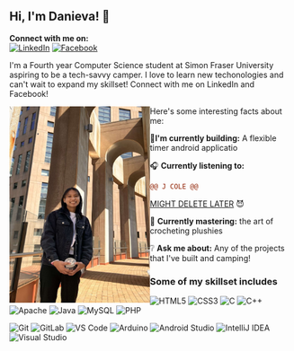 
## Hi, I'm Danieva! :love_you_gesture:
**Connect with me on:** </br>
[![LinkedIn](https://img.shields.io/badge/LinkedIn-0077B5?style=for-the-badge&logo=linkedin&logoColor=white)](https://www.linkedin.com/in/danievaparaiso01/)
[![Facebook](https://img.shields.io/badge/Facebook-1877F2?style=for-the-badge&logo=facebook&logoColor=white)](https://www.facebook.com/danieva.paraiso)

I'm a Fourth year Computer Science student at Simon Fraser University aspiring to be a tech-savvy camper. I love to learn new techonologies and can't wait to expand my skillset! Connect with me on LinkedIn and Facebook!


<img src="gitpic.jpg" align="left" width="250" height="350">

Here's some interesting facts about me: 


:hammer:**I'm currently building:** A flexible timer android applicatio

:headphones: **Currently listening to:** 
```diff
@@ J COLE @@
```
[MIGHT DELETE LATER](https://www.youtube.com/watch?v=6T08dHO7GE4&list=OLAK5uy_lf4stOdDj2dmxBh_Bu9gAruJ7A611rtyI&index=2) 😈 

:yarn: **Currently mastering:** the art of crocheting plushies

:grey_question: **Ask me about:** Any of the projects that I've built and camping! 

### Some of my skillset includes 
![HTML5](https://img.shields.io/badge/HTML5-E34F26?style=for-the-badge&logo=html5&logoColor=white)
![CSS3](https://img.shields.io/badge/CSS3-1572B6?style=for-the-badge&logo=css3&logoColor=white)
![C](https://img.shields.io/badge/C-00599C?style=for-the-badge&logo=c&logoColor=white)
![C++](https://img.shields.io/badge/C%2B%2B-00599C?style=for-the-badge&logo=c%2B%2B&logoColor=white)
![Apache](https://img.shields.io/static/v1?style=for-the-badge&message=Apache&color=D22128&logo=Apache&logoColor=FFFFFF&label=)
![Java](https://img.shields.io/static/v1?style=for-the-badge&message=JavaScript&color=222222&logo=JavaScript&logoColor=F7DF1E&label=)
![MySQL](https://img.shields.io/static/v1?style=for-the-badge&message=MySQL&color=4479A1&logo=MySQL&logoColor=FFFFFF&label=)
![PHP](https://img.shields.io/badge/PHP-777BB4?style=for-the-badge&logo=php&logoColor=white)

![Git](https://img.shields.io/badge/GitHub-100000?style=for-the-badge&logo=github&logoColor=white)
![GitLab](https://img.shields.io/badge/GitLab-330F63?style=for-the-badge&logo=gitlab&logoColor=white)
![VS Code](https://img.shields.io/badge/VSCode-0078D4?style=for-the-badge&logo=visual%20studio%20code&logoColor=white)
![Arduino](https://img.shields.io/badge/Arduino_IDE-00979D?style=for-the-badge&logo=arduino&logoColor=white)
![Android Studio](https://img.shields.io/static/v1?style=for-the-badge&message=Android+Studio&color=222222&logo=Android+Studio&logoColor=3DDC84&label=)
![IntelliJ IDEA](https://img.shields.io/static/v1?style=for-the-badge&message=IntelliJ+IDEA&color=000000&logo=IntelliJ+IDEA&logoColor=FFFFFF&label=)
![Visual Studio](https://img.shields.io/badge/Visual_Studio-5C2D91?style=for-the-badge&logo=visual%20studio&logoColor=white)

